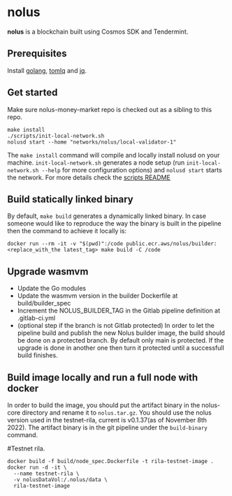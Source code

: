 # nolus
**nolus** is a blockchain built using Cosmos SDK and Tendermint.
## Prerequisites

Install [golang](https://golang.org/), [tomlq](https://tomlq.readthedocs.io/en/latest/installation.html) and [jq](https://stedolan.github.io/jq/).

## Get started

Make sure nolus-money-market repo is checked out as a sibling to this repo.

```
make install
./scripts/init-local-network.sh
nolusd start --home "networks/nolus/local-validator-1"
```

The `make install` command will compile and locally install nolusd on your machine. `init-local-network.sh` generates a node setup (run `init-local-network.sh --help` for more configuration options) and `nolusd start` starts the network. For more details check the [scripts README](./scripts/README.md)

## Build statically linked binary

By default, `make build` generates a dynamically linked binary. In case someone would like to reproduce the way the binary is built in the pipeline then the command to achieve it locally is:

```shell
docker run --rm -it -v "$(pwd)":/code public.ecr.aws/nolus/builder:<replace_with_the latest_tag> make build -C /code
```

## Upgrade wasmvm
- Update the Go modules
- Update the wasmvm version in the builder Dockerfile at build/builder_spec
- Increment the NOLUS_BUILDER_TAG in the Gitlab pipeline definition at .gitlab-ci.yml
- (optional step if the branch is not Gitlab protected) In order to let the pipeline build and publish the new Nolus builder image, the build should be done on a protected branch. By default only main is protected. If the upgrade is done in another one then turn it protected until a successfull build finishes.


## Build image locally and run a full node with docker 

In order to build the image, you should put the artifact binary in the nolus-core directory and rename it to `nolus.tar.gz`. 
You should use the nolus version used in the testnet-rila, current is v0.1.37(as of November 8th 2022).
The artifact binary is in the git pipeline under the `build-binary` command. 

#Testnet rila.

```
docker build -f build/node_spec.Dockerfile -t rila-testnet-image .
docker run -d -it \
  --name testnet-rila \
  -v nolusDataVol:/.nolus/data \
  rila-testnet-image
```
